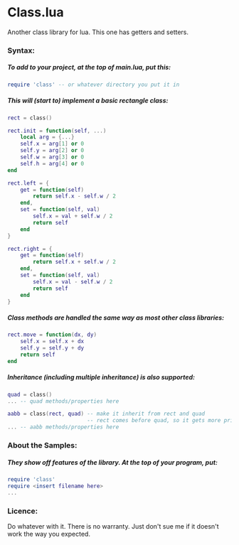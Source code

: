 # Class.lua

Another class library for lua. This one has getters and setters.

### Syntax:

##### To add to your project, at the top of main.lua, put this:
```lua
require 'class' -- or whatever directory you put it in
```

##### This will (start to) implement a basic rectangle class:

```lua
rect = class()

rect.init = function(self, ...)
	local arg = {...}
	self.x = arg[1] or 0
	self.y = arg[2] or 0
	self.w = arg[3] or 0
	self.h = arg[4] or 0
end

rect.left = {
	get = function(self)
		return self.x - self.w / 2
	end,
	set = function(self, val)
		self.x = val + self.w / 2
		return self
	end
}

rect.right = {
	get = function(self)
		return self.x + self.w / 2
	end,
	set = function(self, val)
		self.x = val - self.w / 2
		return self
	end
}
```

##### Class methods are handled the same way as most other class libraries:

```lua
rect.move = function(dx, dy)
	self.x = self.x + dx
	self.y = self.y + dy
	return self
end
```

##### Inheritance (including multiple inheritance) is also supported:

```lua
quad = class()
... -- quad methods/properties here

aabb = class(rect, quad) -- make it inherit from rect and quad
                         -- rect comes before quad, so it gets more priority
... -- aabb methods/properties here
```

### About the Samples:

##### They show off features of the library. At the top of your program, put:

```lua
require 'class'
require <insert filename here>
...
```

### Licence:

Do whatever with it. There is no warranty. Just don't sue me if it doesn't work the way you expected.
